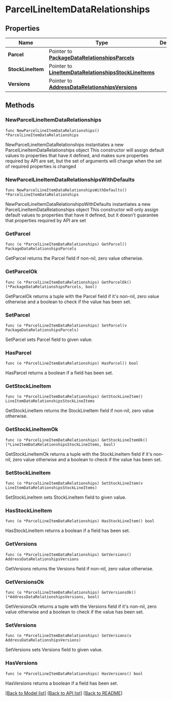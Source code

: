 # ParcelLineItemDataRelationships

## Properties

Name | Type | Description | Notes
------------ | ------------- | ------------- | -------------
**Parcel** | Pointer to [**PackageDataRelationshipsParcels**](PackageDataRelationshipsParcels.md) |  | [optional] 
**StockLineItem** | Pointer to [**LineItemDataRelationshipsStockLineItems**](LineItemDataRelationshipsStockLineItems.md) |  | [optional] 
**Versions** | Pointer to [**AddressDataRelationshipsVersions**](AddressDataRelationshipsVersions.md) |  | [optional] 

## Methods

### NewParcelLineItemDataRelationships

`func NewParcelLineItemDataRelationships() *ParcelLineItemDataRelationships`

NewParcelLineItemDataRelationships instantiates a new ParcelLineItemDataRelationships object
This constructor will assign default values to properties that have it defined,
and makes sure properties required by API are set, but the set of arguments
will change when the set of required properties is changed

### NewParcelLineItemDataRelationshipsWithDefaults

`func NewParcelLineItemDataRelationshipsWithDefaults() *ParcelLineItemDataRelationships`

NewParcelLineItemDataRelationshipsWithDefaults instantiates a new ParcelLineItemDataRelationships object
This constructor will only assign default values to properties that have it defined,
but it doesn't guarantee that properties required by API are set

### GetParcel

`func (o *ParcelLineItemDataRelationships) GetParcel() PackageDataRelationshipsParcels`

GetParcel returns the Parcel field if non-nil, zero value otherwise.

### GetParcelOk

`func (o *ParcelLineItemDataRelationships) GetParcelOk() (*PackageDataRelationshipsParcels, bool)`

GetParcelOk returns a tuple with the Parcel field if it's non-nil, zero value otherwise
and a boolean to check if the value has been set.

### SetParcel

`func (o *ParcelLineItemDataRelationships) SetParcel(v PackageDataRelationshipsParcels)`

SetParcel sets Parcel field to given value.

### HasParcel

`func (o *ParcelLineItemDataRelationships) HasParcel() bool`

HasParcel returns a boolean if a field has been set.

### GetStockLineItem

`func (o *ParcelLineItemDataRelationships) GetStockLineItem() LineItemDataRelationshipsStockLineItems`

GetStockLineItem returns the StockLineItem field if non-nil, zero value otherwise.

### GetStockLineItemOk

`func (o *ParcelLineItemDataRelationships) GetStockLineItemOk() (*LineItemDataRelationshipsStockLineItems, bool)`

GetStockLineItemOk returns a tuple with the StockLineItem field if it's non-nil, zero value otherwise
and a boolean to check if the value has been set.

### SetStockLineItem

`func (o *ParcelLineItemDataRelationships) SetStockLineItem(v LineItemDataRelationshipsStockLineItems)`

SetStockLineItem sets StockLineItem field to given value.

### HasStockLineItem

`func (o *ParcelLineItemDataRelationships) HasStockLineItem() bool`

HasStockLineItem returns a boolean if a field has been set.

### GetVersions

`func (o *ParcelLineItemDataRelationships) GetVersions() AddressDataRelationshipsVersions`

GetVersions returns the Versions field if non-nil, zero value otherwise.

### GetVersionsOk

`func (o *ParcelLineItemDataRelationships) GetVersionsOk() (*AddressDataRelationshipsVersions, bool)`

GetVersionsOk returns a tuple with the Versions field if it's non-nil, zero value otherwise
and a boolean to check if the value has been set.

### SetVersions

`func (o *ParcelLineItemDataRelationships) SetVersions(v AddressDataRelationshipsVersions)`

SetVersions sets Versions field to given value.

### HasVersions

`func (o *ParcelLineItemDataRelationships) HasVersions() bool`

HasVersions returns a boolean if a field has been set.


[[Back to Model list]](../README.md#documentation-for-models) [[Back to API list]](../README.md#documentation-for-api-endpoints) [[Back to README]](../README.md)



